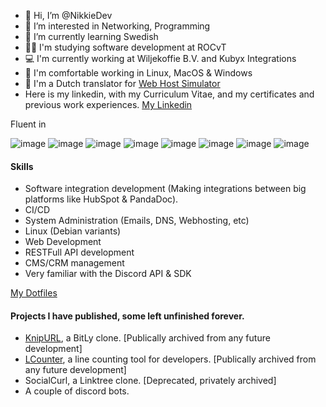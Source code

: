 - 👋 Hi, I’m @NikkieDev
- 👀 I’m interested in Networking, Programming
- 🌱 I’m currently learning Swedish
- 👩‍🎓 I'm studying software development at ROCvT
- 💻 I'm currently working at Wiljekoffie B.V. and Kubyx Integrations
- 📱 I'm comfortable working in Linux, MacOS & Windows
- 💬 I'm a Dutch translator for [Web Host Simulator](https://ko-fi.com/WebHostSimulator)
- Here is my linkedin, with my Curriculum Vitae, and my certificates and previous work experiences. [My Linkedin](https://www.linkedin.com/in/nikkiedev/)

Fluent in

![image](https://img.shields.io/badge/The_C_Programming_Language-808080)
![image](https://img.shields.io/badge/PHP-8993be)
![image](https://img.shields.io/badge/Laravel-FB503b)
![image](https://img.shields.io/badge/JavaScript-FFDE21)
![image](https://img.shields.io/badge/TypeScript-3178C6)
![image](https://img.shields.io/badge/NuxtJS-42b883)
![image](https://img.shields.io/badge/VueJS-42b883)
![image](https://img.shields.io/badge/HubL-fa7820)


#### Skills
* Software integration development (Making integrations between big platforms like HubSpot & PandaDoc).
* CI/CD
* System Administration (Emails, DNS, Webhosting, etc)
* Linux (Debian variants)
* Web Development
* RESTFull API development
* CMS/CRM management
* Very familiar with the Discord API & SDK

[My Dotfiles](https://github.com/NikkieDev/dotfiles)

#### Projects I have published, some left unfinished forever.
* [KnipURL](https://knipurl.nl), a BitLy clone. [Publically archived from any future development]
* [LCounter](https://github.com/NikkieDev/lcounter), a line counting tool for developers. [Publically archived from any future development]
* SocialCurl, a Linktree clone. [Deprecated, privately archived]
* A couple of discord bots.

